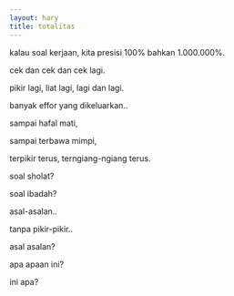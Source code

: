 ```yaml
---
layout: hary
title: totalitas
---
```

kalau soal kerjaan, kita presisi 100% bahkan 1.000.000%.

cek dan cek dan cek lagi.

pikir lagi, liat lagi, lagi dan lagi.

banyak effor yang dikeluarkan..

sampai hafal mati,

sampai terbawa mimpi,

terpikir terus, terngiang-ngiang terus.

soal sholat?

soal ibadah?

asal-asalan..

tanpa pikir-pikir..

asal asalan?

apa apaan ini?

ini apa?

